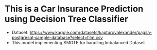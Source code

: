 # This is a Car Insurance Prediction using Decision Tree Classifier
* Dataset: https://www.kaggle.com/datasets/kapturovalexander/pagila-postgresql-sample-database?select=film.csv
* This model implementing SMOTE for handling Imbalanced Dataset
